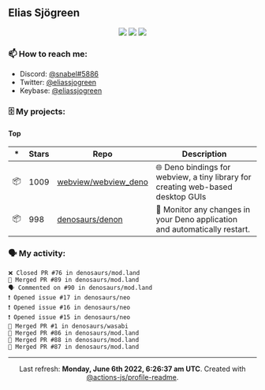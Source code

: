 ## Elias Sjögreen

<p align="center">
  <img src="https://img.shields.io/badge/🎂-dec. 2003-success" />
  <img src="https://img.shields.io/badge/🌎-Stockholm-informational" />
  <img src="https://img.shields.io/badge/👦-He/Him-informational" />
</p>

### 📫 How to reach me:

- Discord: [@snabel#5886](https://discord.com/users/267978757799673866)
- Twitter: [@eliassjogreen](https://twitter.com/eliassjogreen)
- Keybase: [@eliassjogreen](https://keybase.io/eliassjogreen)

### 🗄 My projects:

#### Top
|*|Stars|Repo|Description|
|---|---|---|---|
| 📦 | 1009 | [webview/webview_deno](https://github.com/webview/webview_deno) | 🌐 Deno bindings for webview, a tiny library for creating web-based desktop GUIs |
| 📦 | 998 | [denosaurs/denon](https://github.com/denosaurs/denon) | 👀 Monitor any changes in your Deno application and automatically restart. |

### 🗣 My activity:

```
❌ Closed PR #76 in denosaurs/mod.land
🎉 Merged PR #89 in denosaurs/mod.land
🗣 Commented on #90 in denosaurs/mod.land
❗️ Opened issue #17 in denosaurs/neo
❗️ Opened issue #16 in denosaurs/neo
❗️ Opened issue #15 in denosaurs/neo
🎉 Merged PR #1 in denosaurs/wasabi
🎉 Merged PR #86 in denosaurs/mod.land
🎉 Merged PR #88 in denosaurs/mod.land
🎉 Merged PR #87 in denosaurs/mod.land
```

------------
<p align="center">Last refresh: <b>Monday, June 6th 2022, 6:26:37 am UTC</b>. Created with <a href=https://github.com/marketplace/actions/profile-readme>@actions-js/profile-readme</a>.</p>
